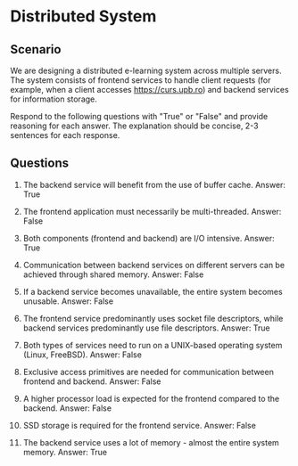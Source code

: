 # Distributed System

## Scenario

We are designing a distributed e-learning system across multiple servers.
The system consists of frontend services to handle client requests (for example, when a client accesses https://curs.upb.ro) and backend services for information storage.

Respond to the following questions with "True" or "False" and provide reasoning for each answer.
The explanation should be concise, 2-3 sentences for each response.

## Questions

1. The backend service will benefit from the use of buffer cache.
Answer: True

1. The frontend application must necessarily be multi-threaded.
Answer: False

1. Both components (frontend and backend) are I/O intensive.
Answer: True

1. Communication between backend services on different servers can be achieved through shared memory.
Answer: False

1. If a backend service becomes unavailable, the entire system becomes unusable.
Answer: False

1. The frontend service predominantly uses socket file descriptors, while backend services predominantly use file descriptors.
Answer: True

1. Both types of services need to run on a UNIX-based operating system (Linux, FreeBSD).
Answer: False

1. Exclusive access primitives are needed for communication between frontend and backend.
Answer: False

1. A higher processor load is expected for the frontend compared to the backend.
Answer: False

1. SSD storage is required for the frontend service.
Answer: False

1. The backend service uses a lot of memory - almost the entire system memory.
Answer: True

